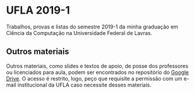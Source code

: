 # UFLA 2019-1
Trabalhos, provas e listas do semestre 2019-1 da minha graduação em Ciência da Computação na Universidade Federal de Lavras.

## Outros materiais
Outros materiais, como slides e textos de apoio, de posse dos professores ou licenciados para aula, podem ser encontrados no repositório do [Google Drive](https://drive.google.com/drive/folders/1YltFTi85irCN_k1xW8TC1hYYGyIZ9erT?usp=sharing). O acesso é restrito, logo, peço que requisite a permissão com um e-mail institucional da UFLA caso necessite desses materiais.

